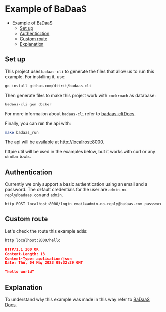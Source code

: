 # Example of BaDaaS

- [Example of BaDaaS](#example-of-badaas)
  - [Set up](#set-up)
  - [Authentication](#authentication)
  - [Custom route](#custom-route)
  - [Explanation](#explanation)

## Set up

This project uses `badaas-cli` to generate the files that allow us to run this example. For installing it, use:

```bash
go install github.com/ditrit/badaas-cli
```

Then generate files to make this project work with `cockroach` as database:

```bash
badaas-cli gen docker
```

For more information about `badaas-cli` refer to [badaas-cli Docs](https://github.com/ditrit/badaas-cli/README.md).

Finally, you can run the api with:

```bash
make badaas_run
```

The api will be available at <http://localhost:8000>.

httpie util will be used in the examples below, but it works with curl or any similar tools.

## Authentication

Currently we only support a basic authentication using an email and a password.
The default credentials for the user are ̀`admin-no-reply@badaas.com` and `admin`.

```bash
http POST localhost:8000/login email=admin-no-reply@badaas.com password=admin
```

## Custom route

Let's check the route this example adds:

```bash
http localhost:8000/hello
```

```json
HTTP/1.1 200 OK
Content-Length: 13
Content-Type: application/json
Date: Thu, 04 May 2023 09:32:29 GMT

"hello world"
```

## Explanation

<!-- TODO add link to new docs -->
To understand why this example was made in this way refer to [BaDaaS Docs](https://github.com/ditrit/badaas/README.md#step-by-step-instructions).
